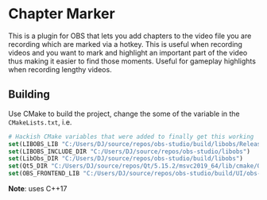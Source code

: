 # Chapter Marker

This is a plugin for OBS that lets you add chapters to the video file you are recording which are marked via a hotkey. This is useful when recording videos and you want to mark and highlight an important part of the video thus making it easier to find those moments. Useful for gameplay highlights when recording lengthy videos.

## Building

Use CMake to build the project, change the some of the variable in the `CMakeLists.txt`, i.e.
```cmake
# Hackish CMake variables that were added to finally get this working
set(LIBOBS_LIB "C:/Users/DJ/source/repos/obs-studio/build/libobs/Release")
set(LIBOBS_INCLUDE_DIR "C:/Users/DJ/source/repos/obs-studio/libobs")
set(LibObs_DIR "C:/Users/DJ/source/repos/obs-studio/build/libobs")
set(Qt5_DIR "C:/Users/DJ/source/repos/Qt/5.15.2/msvc2019_64/lib/cmake/Qt5")
set(OBS_FRONTEND_LIB "C:/Users/DJ/source/repos/obs-studio/build/UI/obs-frontend-api/Release/obs-frontend-api.lib")
```

**Note**: uses C++17
